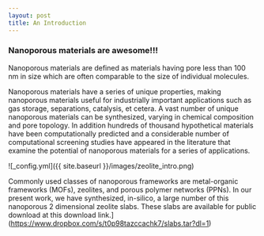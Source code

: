```yaml
---
layout: post
title: An Introduction
---
```


### Nanoporous materials are awesome!!!

Nanoporous materials are defined as materials having pore
less than 100 nm in size which are often comparable to the size of individual molecules.

Nanoporous materials have a series of unique properties, making nanoporous materials useful for industrially important applications such as gas storage, separations, catalysis, et cetera. A vast number of unique nanoporous materials can be synthesized, varying in chemical composition and pore topology. In addition hundreds of thousand hypothetical materials have been computationally predicted and a considerable number of computational screening studies have appeared in the literature that examine the potential of nanoporous materials for a series of applications.

![_config.yml]({{ site.baseurl }}/images/zeolite_intro.png)

Commonly used classes of nanoporous frameworks are metal-organic frameworks (MOFs), zeolites, and porous polymer networks (PPNs). In our present work, we have synthesized, in-silico, a large number of
this nanoporous 2 dimensional zeolite slabs. These slabs are available for public download at this download link.](https://www.dropbox.com/s/t0p98tazccachk7/slabs.tar?dl=1)
